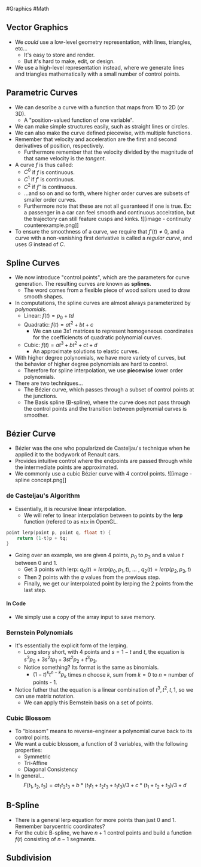#Graphics #Math
## Vector Graphics
- We *could* use a low-level geometry representation, with lines, triangles, etc...
	- It's easy to store and render.
	- But it's hard to make, edit, or design.
- We use a high-level representation instead, where we generate lines and triangles mathematically with a small number of control points.
## Parametric Curves
- We can describe a curve with a function that maps from 1D to 2D (or 3D).
	- A "position-valued function of one variable".
- We can make simple structures easily, such as straight lines or circles.
- We can also make the curve defined piecewise, with multiple functions.
- Remember that velocity and acceleration are the first and second derivatives of position, respectively.
	- Furthermore remember that the velocity divided by the magnitude of that same velocity is the *tangent*.
- A curve $f$ is thus called:
	- $C^0$ if $f$ is continuous.
	- $C^1$ if $f'$ is continuous.
	- $C^2$ if $f''$ is continuous.
	- ...and so on and so forth, where higher order curves are subsets of smaller order curves.
	- Furthermore note that these are not all guaranteed if one is true. Ex: a passenger in a car can feel smooth and continuous accelration, but the trajectory can still feature cusps and kinks.
![[image - continuity counterexample.png]]
- To ensure the smoothness of a curve, we require that $f'(t) \neq 0$, and a curve with a non-vanishing first derivative is called a *regular curve*, and uses $G$ instead of $C$.
## Spline Curves
- We now introduce "control points", which are the parameters for curve generation. The resulting curves are known as **splines**.
	- The word comes from a flexible piece of wood sailors used to draw smooth shapes.
- In computations, the spline curves are almost always parameterized by *polynomials*.
	- Linear: $f(t) = p_0 + td$
	- Quadratic: $f(t) = at^2 + bt + c$
		- We can use 3x1 matrices to represent homogeneous coordinates for the coefficiencts of quadratic polynomial curves.
	- Cubic: $f(t) = at^3 + bt^2 + ct + d$
		- An approximate solutions to elastic curves.
- With higher degree polynomials, we have more variety of curves, but the behavior of higher degree polynomials are hard to control.
	- Therefore for spline interpolation, we use **piecewise** lower order polynomials.
- There are two techniques...
	- The Bézier curve, which passes through a subset of control points at the junctions.
	- The Basis spline (B-spline), where the curve does not pass through the control points and the transition between polynomial curves is smoother.
## Bézier Curve
- Bézier was the one who popularized de Casteljau's technique when he applied it to the bodywork of Renault cars.
- Provides intuitive control where the endpoints are passed through while the intermediate points are approximated.
- We commonly use a cubic Bézier curve with 4 control points.
![[image - spline concept.png]]
### de Casteljau's Algorithm
- Essentially, it is recursive linear interpolation.
	- We will refer to linear interpolation between to points by the **lerp** function (refered to as `mix` in OpenGL.
```c++
point lerp(point p, point q, float t) {
	return (1-t)p + tq;
}
```
- Going over an example, we are given 4 points, $p_0$ to $p_3$ and a value $t$ between 0 and 1.
	- Get 3 points with lerp: $q_0(t) = lerp(p_0, p_1, t)$, ... , $q_2(t) = lerp(p_2, p_3, t)$
	- Then 2 points with the $q$ values from the previous step.
	- Finally, we get our interpolated point by lerping the 2 points from the last step.
#### In Code
- We simply use a copy of the array input to save memory.

### Bernstein Polynomials
- It's essentially the explicit form of the lerping.
	- Long story short, with 4 points and $s = 1-t$ and $t$, the equation is $s^3p_0 + 3s^2tp_1 + 3st^2p_2+t^3p_3$.
	- Notice something? Its format is the same as binomials.
		- $(1-t)^kt^{n-k}p_k$ times $n$ choose $k$, sum from $k=0$ to $n$ = number of points - 1.
- Notice futher that the equation is a linear combination of $t^3, t^2, t, 1$, so we can use matrix notation.
	- We can apply this Bernstein basis on a set of points.

### Cubic Blossom
- To "blossom" means to reverse-engineer a polynomial curve back to its control points.
- We want a cubic blossom, a function of 3 variables, with the following properties:
	- Symmetric
	- Tri-Affine
	- Diagonal Consistency
- In general... $$ F(t_1, t_2, t_3) = at_1t_2t_3 + b *(t_1t_1+t_2t_3 + t_1t_3)/3 + c*(t_1 + t_2 + t_3) /3 + d$$
## B-Spline
- There is a general lerp equation for more points than just 0 and 1. Remember barycentric coordinates?
- For the cubic B-spline, we have $n+1$ control points and build a function $f(t)$ consisting of $n-1$ segments.
## Subdivision